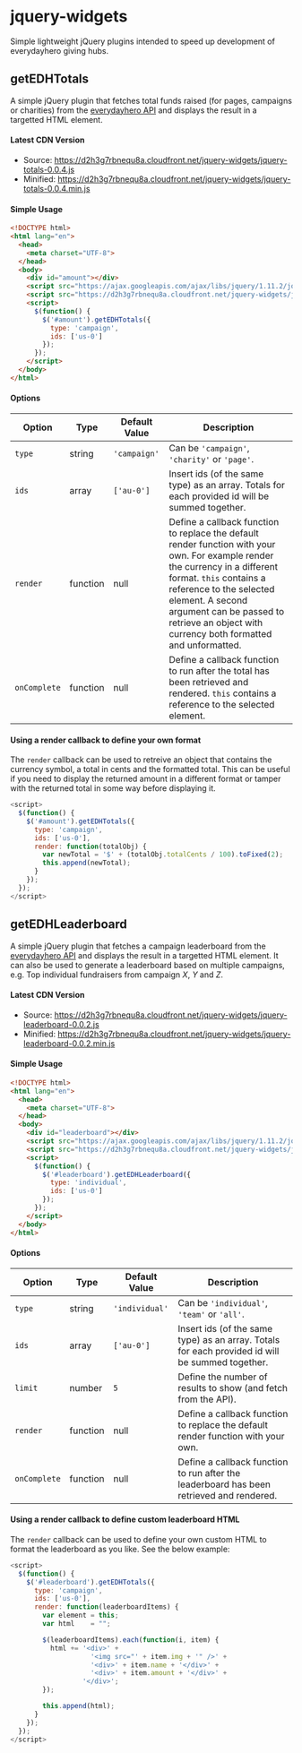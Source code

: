 # jquery-widgets

Simple lightweight jQuery plugins intended to speed up development of everydayhero giving hubs.

## getEDHTotals

A simple jQuery plugin that fetches total funds raised (for pages, campaigns or charities) from the [everydayhero API](http://developer.everydayhero.com/totals/) and displays the result in a targetted HTML element.

#### Latest CDN Version

- Source: https://d2h3g7rbnequ8a.cloudfront.net/jquery-widgets/jquery-totals-0.0.4.js
- Minified: https://d2h3g7rbnequ8a.cloudfront.net/jquery-widgets/jquery-totals-0.0.4.min.js


#### Simple Usage

```html
<!DOCTYPE html>
<html lang="en">
  <head>
    <meta charset="UTF-8">
  </head>
  <body>
    <div id="amount"></div>
    <script src="https://ajax.googleapis.com/ajax/libs/jquery/1.11.2/jquery.min.js"></script>
    <script src="https://d2h3g7rbnequ8a.cloudfront.net/jquery-widgets/jquery-totals-0.0.4.min.js"></script>
    <script>
      $(function() {
        $('#amount').getEDHTotals({
          type: 'campaign',
          ids: ['us-0']
        });
      });
    </script>
  </body>
</html>
```

#### Options

| Option    | Type      | Default Value      | Description        |
| --------- | --------- | ------------------ | ------------------ |
| `type`    | string    | `'campaign'`       | Can be `'campaign'`, `'charity'` or `'page'`. |
| `ids`     | array     | `['au-0']`         | Insert ids (of the same type) as an array. Totals for each provided id will be summed together. |
| `render`  | function  | null               | Define a callback function to replace the default render function with your own. For example render the currency in a different format. `this` contains a reference to the selected element. A second argument can be passed to retrieve an object with currency both formatted and unformatted. |
| `onComplete` | function | null               | Define a callback function to run after the total has been retrieved and rendered. `this` contains a reference to the selected element. |

#### Using a render callback to define your own format

The `render` callback can be used to retreive an object that contains the currency symbol, a total in cents and the formatted total. This can be useful if you need to display the returned amount in a different format or tamper with the returned total in some way before displaying it.

```js
<script>
  $(function() {
    $('#amount').getEDHTotals({
      type: 'campaign',
      ids: ['us-0'],
      render: function(totalObj) {
        var newTotal = '$' + (totalObj.totalCents / 100).toFixed(2);
        this.append(newTotal);
      }
    });
  });
</script>
```


## getEDHLeaderboard

A simple jQuery plugin that fetches a campaign leaderboard from the [everydayhero API](http://developer.everydayhero.com/leaderboards/) and displays the result in a targetted HTML element. It can also be used to generate a leaderboard based on multiple campaigns, e.g. Top individual fundraisers from campaign _X_, _Y_ and _Z_.

#### Latest CDN Version

- Source: https://d2h3g7rbnequ8a.cloudfront.net/jquery-widgets/jquery-leaderboard-0.0.2.js
- Minified: https://d2h3g7rbnequ8a.cloudfront.net/jquery-widgets/jquery-leaderboard-0.0.2.min.js


#### Simple Usage

```html
<!DOCTYPE html>
<html lang="en">
  <head>
    <meta charset="UTF-8">
  </head>
  <body>
    <div id="leaderboard"></div>
    <script src="https://ajax.googleapis.com/ajax/libs/jquery/1.11.2/jquery.min.js"></script>
    <script src="https://d2h3g7rbnequ8a.cloudfront.net/jquery-widgets/jquery-leaderboard-0.0.2.min.js"></script>
    <script>
      $(function() {
        $('#leaderboard').getEDHLeaderboard({
          type: 'individual',
          ids: ['us-0']
        });
      });
    </script>
  </body>
</html>
```

#### Options

| Option    | Type      | Default Value      | Description        |
| --------- | --------- | ------------------ | ------------------ |
| `type`    | string    | `'individual'`     | Can be `'individual'`, `'team'` or `'all'`. |
| `ids`     | array     | `['au-0']`         | Insert ids (of the same type) as an array. Totals for each provided id will be summed together.|
| `limit`   | number    | `5`                | Define the number of results to show (and fetch from the API). |
| `render`  | function  | null               | Define a callback function to replace the default render function with your own. |
| `onComplete` | function | null             | Define a callback function to run after the leaderboard has been retrieved and rendered. |

#### Using a render callback to define custom leaderboard HTML

The `render` callback can be used to define your own custom HTML to format the leaderboard as you like. See the below example:

```js
<script>
  $(function() {
    $('#leaderboard').getEDHTotals({
      type: 'campaign',
      ids: ['us-0'],
      render: function(leaderboardItems) {
        var element = this;
        var html    = "";

        $(leaderboardItems).each(function(i, item) {
          html += '<div>' +
                    '<img src="' + item.img + '" />' +
                    '<div>' + item.name + '</div>' +
                    '<div>' + item.amount + '</div>' +
                  '</div>';
        });

        this.append(html);
      }
    });
  });
</script>
```
